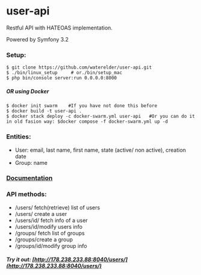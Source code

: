 user-api
========
Restful API with HATEOAS implementation.

Powered by Symfony 3.2

### Setup:
```
$ git clone https://github.com/waterelder/user-api.git
$ ./bin/linux_setup     # or./bin/setup_mac
$ php bin/console server:run 0.0.0.0:8000
```
##### OR using Docker

```
$ docker init swarm    #If you have not done this before
$ docker build -t user-api .
$ docker stack deploy -c docker-swarm.yml user-api   #Or you can do it in old fasion way: $docker compose -f docker-swarm.yml up -d
```


### Entities:
- User: email, last name, first name, state (active/ non active),
creation
date
- Group: name


###  [Documentation](docs/DOCS.md)

### API methods:
- /users/ fetch(retrieve) list of users
- /users/ create a user
- /users/id/ fetch info of a user
- /users/id/modify users info
- /groups/ fetch list of groups
- /groups/create a group
- /groups/id/modify group info





##### Try it out: [http://178.238.233.88:8040/users/](http://178.238.233.88:8040/users/)





